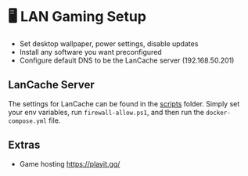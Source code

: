 # 🖥️ LAN Gaming Setup
   - Set desktop wallpaper, power settings, disable updates
   - Install any software you want preconfigured
   - Configure default DNS to be the LanCache server (192.168.50.201)

## LanCache Server

The settings for LanCache can be found in the [scripts](/scripts) folder. Simply set your env variables, run `firewall-allow.ps1`, and then run the `docker-compose.yml` file.

## Extras

- Game hosting https://playit.gg/
